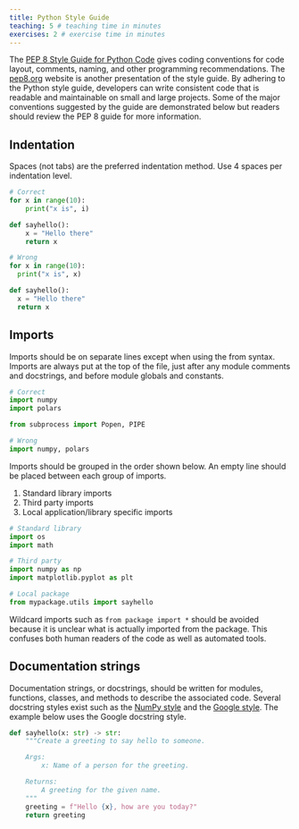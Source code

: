 ```yaml
---
title: Python Style Guide
teaching: 5 # teaching time in minutes
exercises: 2 # exercise time in minutes
---
```


The [PEP 8 Style Guide for Python Code](https://peps.python.org/pep-0008/) gives coding conventions for code layout, comments, naming, and other programming recommendations. The [pep8.org](https://pep8.org/) website is another presentation of the style guide. By adhering to the Python style guide, developers can write consistent code that is readable and maintainable on small and large projects. Some of the major conventions suggested by the guide are demonstrated below but readers should review the PEP 8 guide for more information.

## Indentation

Spaces (not tabs) are the preferred indentation method. Use 4 spaces per indentation level.

```python
# Correct
for x in range(10):
    print("x is", i)

def sayhello():
    x = "Hello there"
    return x

# Wrong
for x in range(10):
  print("x is", x)

def sayhello():
  x = "Hello there"
  return x
```

## Imports

Imports should be on separate lines except when using the from syntax. Imports are always put at the top of the file, just after any module comments and docstrings, and before module globals and constants.

```python
# Correct
import numpy
import polars

from subprocess import Popen, PIPE

# Wrong
import numpy, polars
```

Imports should be grouped in the order shown below. An empty line should be placed between each group of imports.

1. Standard library imports
2. Third party imports
3. Local application/library specific imports

```python
# Standard library
import os
import math

# Third party
import numpy as np
import matplotlib.pyplot as plt

# Local package
from mypackage.utils import sayhello
```

Wildcard imports such as `from package import *` should be avoided because it is unclear what is actually imported from the package. This confuses both human readers of the code as well as automated tools.

## Documentation strings

Documentation strings, or docstrings, should be written for modules, functions, classes, and methods to describe the associated code. Several docstring styles exist such as the [NumPy style](https://numpydoc.readthedocs.io/en/latest/format.html) and the [Google style](https://google.github.io/styleguide/pyguide.html#s3.8-comments-and-docstrings). The example below uses the Google docstring style.

```python
def sayhello(x: str) -> str:
    """Create a greeting to say hello to someone.

    Args:
        x: Name of a person for the greeting.

    Returns:
        A greeting for the given name.
    """
    greeting = f"Hello {x}, how are you today?"
    return greeting
```

